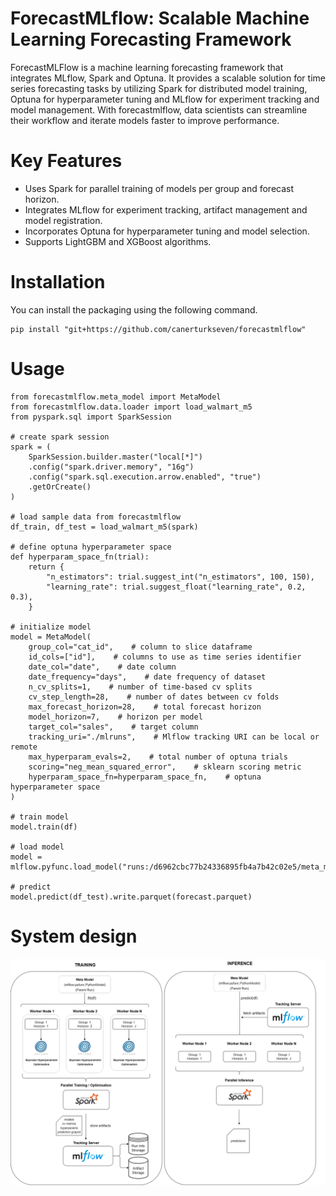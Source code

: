 # ForecastMLflow: Scalable Machine Learning Forecasting Framework

ForecastMLFlow is a machine learning forecasting framework that integrates MLflow, Spark and Optuna. It provides a scalable solution for time series forecasting tasks by utilizing Spark for distributed model training, Optuna for hyperparameter tuning and MLflow for experiment tracking and model management. With forecastmlflow, data scientists can streamline their workflow and iterate models faster to improve performance.

# Key Features

- Uses Spark for parallel training of models per group and forecast horizon.
- Integrates MLflow for experiment tracking, artifact management and model registration.
- Incorporates Optuna for hyperparameter tuning and model selection.
- Supports LightGBM and XGBoost algorithms.

# Installation

You can install the packaging using the following command.

```
pip install "git+https://github.com/canerturkseven/forecastmlflow"
```

# Usage

```
from forecastmlflow.meta_model import MetaModel
from forecastmlflow.data.loader import load_walmart_m5
from pyspark.sql import SparkSession

# create spark session
spark = (
    SparkSession.builder.master("local[*]")
    .config("spark.driver.memory", "16g")
    .config("spark.sql.execution.arrow.enabled", "true")
    .getOrCreate()
)

# load sample data from forecastmlflow
df_train, df_test = load_walmart_m5(spark)

# define optuna hyperparameter space
def hyperparam_space_fn(trial):
    return {
        "n_estimators": trial.suggest_int("n_estimators", 100, 150),
        "learning_rate": trial.suggest_float("learning_rate", 0.2, 0.3),
    }

# initialize model
model = MetaModel(
    group_col="cat_id",    # column to slice dataframe
    id_cols=["id"],    # columns to use as time series identifier
    date_col="date",    # date column
    date_frequency="days",    # date frequency of dataset
    n_cv_splits=1,    # number of time-based cv splits
    cv_step_length=28,    # number of dates between cv folds
    max_forecast_horizon=28,    # total forecast horizon
    model_horizon=7,    # horizon per model
    target_col="sales",    # target column
    tracking_uri="./mlruns",    # Mlflow tracking URI can be local or remote
    max_hyperparam_evals=2,    # total number of optuna trials
    scoring="neg_mean_squared_error",    # sklearn scoring metric
    hyperparam_space_fn=hyperparam_space_fn,    # optuna hyperparameter space
)

# train model
model.train(df)

# load model
model = mlflow.pyfunc.load_model("runs:/d6962cbc77b24336895fb4a7b42c02e5/meta_model")

# predict
model.predict(df_test).write.parquet(forecast.parquet)
```

# System design

![Screenshot](assets/design.png)
